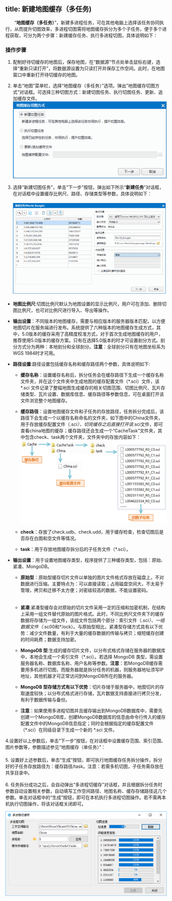 title: 新建地图缓存（多任务)
---
　　“**地图缓存（多任务）**”，新建多进程任务，可在其他电脑上选择该任务协同执行，从而提升切图效率，多进程切图需将地图缓存拆分为多个子任务，便于多个进程获取，可分为两个步骤：新建缓存任务、执行多进程切图，具体说明如下：

### 操作步骤     　　

  1. 配制好待切缓存的地图后，保存地图，在“数据源”节点处单击鼠标右键，选择“重新只读打开”，将数据源设置为只读打开并保存工作空间。此时，在地图窗口中重新打开待切缓存的地图。

  2. 单击“地图”菜单栏，选择“地图缓存（多任务）”选项。弹出”地图缓存切图方式“对话框。可选择三种切图方式：新建切图任务、执行切图任务、更新、追加缓存文件。<br/> 
   ![](img/MultiProcessSelect.png)   
  3.  选择“新建切图任务”，单击“下一步”按钮，弹出如下所示“**新建任务**”对话框，在对话框中设置缓存比例尺、路径、存储类型等参数，具体说明如下：<br/> 　　
　
  ![](img/CreateMultiProcessCache.png)    


  -   **地图比例尺**:切图比例尺默认为地图设置的显示比例尺，用户可在添加、删除切图比例尺，也可对比例尺进行导入、导出等操作。   
     
  -  **输出设置**：不同版本的地图缓存，需要与相应版本的服务器版本匹配，以方便地图切片在服务端进行发布。系统提供了六种版本的地图缓存生成方式，其中，5.0版本的缓存采用了高精度校准方式，对于首次生成地图缓存的用户，推荐使用5.0版本的缓存方案。只有在选择5.0版本的时才可设置剖分方式。剖分方式分为两种：本地剖分和全球剖分。**注意**：全球剖分只有在地图坐标系为 WGS 1984时才可用。  
  -  **路径设置**:路径设置包括缓存名称和缓存路径两个参数，具体说明如下:     
  
      - **缓存名称**：设置缓存名称后，拆分任务会在缓存路径下生成一个缓存名称文件夹，并在这个文件夹中生成地图的缓存配置文件（*.sci）文件，该 *.sci 文件记录了整幅地图生成缓存的相关切图范围、切图比例尺、瓦片存储类型、瓦片设置、数据库信息、缓存路径等参数信息，可在桌面打开该文件浏览整个地图缓存。  
        
      - **缓存路径**：设置地图缓存文件和子任务的存放路径，任务拆分完成后，该路径下会生成一个以缓存名称命名的文件夹，如下图中的China文件夹，用于存放缓存配置文件（*.sci），切完缓存之后直接打开该*.sci文件，即可查看china地图的缓存；缓存路径还会生成一个“CacheTask”文件夹，其中包含check、task两个文件夹，文件夹中的存放内容如下：  
   ![](img/MultiProcessCacheFile.png)    
       - **check**：存放了check.udb、check.udd，用于缓存检查，检查切图后是否存在白图和空文件等情况。  
       
       - **task**：用于存放地图缓存拆分后的子任务文件（*.sci）。
    
 -   **输出设置**：用于设置地图缓存类型，程序提供了三种缓存类型，包括：原始、紧凑、MongoDB。  
  
       - **原始型**：原始型缓存切片文件以单独的图片文件格式存放在磁盘上，不对数据进行压缩。主要特点为：可以直接读取；占用磁盘空间大，不太易于管理，拷贝和迁移不太方便；对密级较高的数据，不能设置密码。<br/> 　　
       - **紧凑**:紧凑型缓存会对原始的切片文件采用一定的压缩和加密机制，在结构上采用一组文件替代原始的图片格式。此时，不同比例尺文件夹下的缓存数据将存储为一组文件，该组文件包括两个部分：索引文件（*.sci）、一组数据文件（*.sc00和*.lock）。与原始型相比，紧凑型存储方式具有以下优势：减少文件数量，有利于大量的缓存数据的传输与拷贝；缩短缓存创建的时间耗费；数据支持加密。  
       
       - **MongoDB 型**:生成的缓存切片文件，以分布式格式存储在服务器的数据库中，本地会生成一个索引文件（*.sci）。若选择 MongoDB 类型，需设置服务器名称、数据库名称、用户名称等参数。**注意**：若MongoDB缓存需要用多机进行切图，而服务器就是拆分任务的机器，则服务器地址须写IP地址，其他机器才可正常访问到MongoDB所在的服务器。<br/> 
       - **MongoDB 型存储方式有以下优势**：切片存储于服务器中，地图切片的存取速度较快；以分布式格式进行存储，瓦片数据支持直接进行拷贝分发，有利于数据传输与备份。  
       
       - **注意**：如果使用多进程切图并且缓存输出到MongoDB数据库中，需要先创建一个MongoDB库，创建MongoDB数据库的信息由命令行传入的缓存配置文件中的MongoDB信息指定；同时会根据指定的缓存配置文件（*.sci）在同级目录下生成一个新的 *.sci 文件。<br/>   
        

4.设置好以上参数后，单击“下一步”按钮，在对话框中设置缓存范围、索引范围、图片参数等，参数描述参见“地图缓存（单任务）”：   
  　  
5. 设置好上述参数后，单击“生成”按钮，即可执行地图缓存任务拆分操作，拆分好的子任务存放路径为：缓存路径/task。注意：若需多机切图，子任务需存放在共享目录中。<br/>  
6. 任务拆分成功之后，会自动弹出“多进程切缓存”对话框，并且根据拆分任务时参数自动设置相关参数，自动填写工作空间路径、地图名称、缓存存储路径这几个参数。单击对话框中的“生成”按钮，即可在本机执行多进程切图操作。若不需再本机执行切图操作，将该对话框关闭即可。  
 
 ![](img/MultiProcessCacheDia.png)  

   
   
　　 　　
   
 
   
